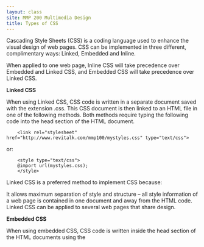 ```yaml
---
layout: class
site: MMP 200 Multimedia Design
title: Types of CSS
---
```

Cascading Style Sheets (CSS) is a coding language used to enhance the visual design of web pages. CSS can be implemented in three different, complimentary ways: Linked, Embedded and Inline.

When applied to one web page, Inline CSS will take precedence over Embedded and Linked CSS, and Embedded CSS will take precedence over Linked CSS.

**Linked CSS**

When using Linked CSS, CSS code is written in a separate document saved with the extension .css. This CSS document is then linked to an HTML file in one of the following methods. Both methods require typing the following code into the head section of the HTML document.

        <link rel="stylesheet" href="http://www.revitalk.com/mmp100/mystyles.css" type="text/css">

or:

        <style type="text/css">
        @import url(mystyles.css);
        </style>

Linked CSS is a preferred method to implement CSS because:

It allows maximum separation of style and structure – all style information of a web page is contained in one document and away from the HTML code.
Linked CSS can be applied to several web pages that share design.

**Embedded CSS**

When using embedded CSS, CSS code is written inside the head section of the HTML documents using the <style>
tag. For example:

        <style type="text/css">
        .code {font-family: Courier, mono;}
        td {border: 1px;}
        </style>

Embedded CSS will apply to one web page only – the page where it is written.

Embedded CSS can be used to override linked CSS

**Inline CSS**

Inline CSS is written inside an HTML tag. For instance:

        <p class="code"><p style="font-size: 2em; color: red;">Inline
        CSS</p>

Inline CSS is used mainly to override embedded or linked CSS rules.
